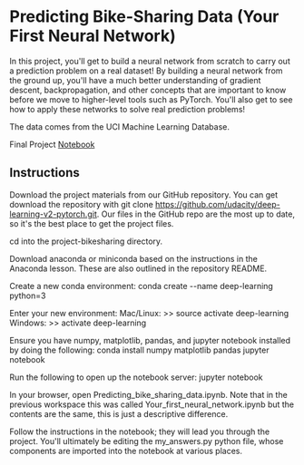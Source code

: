 # Predicting Bike-Sharing Data (Your First Neural Network)

In this project, you'll get to build a neural network from scratch to carry out a prediction problem on a real dataset! By building a neural network from the ground up, you'll have a much better understanding of gradient descent, backpropagation, and other concepts that are important to know before we move to higher-level tools such as PyTorch. You'll also get to see how to apply these networks to solve real prediction problems!

The data comes from the UCI Machine Learning Database.

Final Project [Notebook](/Your_first_neural_network.ipynb)

## Instructions

Download the project materials from our GitHub repository. You can get download the repository with git clone https://github.com/udacity/deep-learning-v2-pytorch.git. Our files in the GitHub repo are the most up to date, so it's the best place to get the project files.

cd into the project-bikesharing directory.

Download anaconda or miniconda based on the instructions in the Anaconda lesson. These are also outlined in the repository README.

Create a new conda environment:
conda create --name deep-learning python=3

Enter your new environment:
Mac/Linux: >> source activate deep-learning
Windows: >> activate deep-learning

Ensure you have numpy, matplotlib, pandas, and jupyter notebook installed by doing the following:
conda install numpy matplotlib pandas jupyter notebook

Run the following to open up the notebook server:
jupyter notebook

In your browser, open Predicting_bike_sharing_data.ipynb. Note that in the previous workspace this was called Your_first_neural_network.ipynb but the contents are the same, this is just a descriptive difference.

Follow the instructions in the notebook; they will lead you through the project. You'll ultimately be editing the my_answers.py python file, whose components are imported into the notebook at various places.
